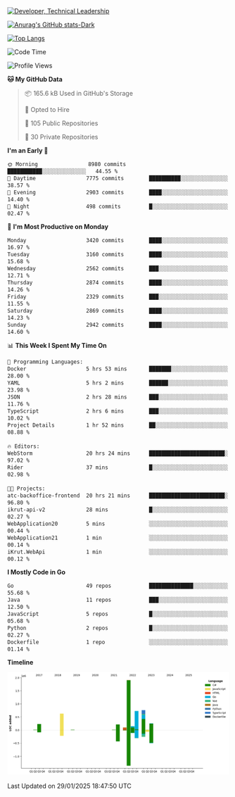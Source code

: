 <div>
  <a href="https://www.linkedin.com/in/arielpineiro/" target="_blank" rel="nofollow noopener noreferrer">
    <img src="https://img.shields.io/badge/-LinkedIn-%230077B5?style=for-the-badge&logo=linkedin&logoColor=white" alt="Developer, Technical Leadership" title="Ariel Piñeiro">
  </a>
</div>

[![Anurag's GitHub stats-Dark](https://github-readme-stats.vercel.app/api?username=arielsrv&show_icons=true&theme=dark#gh-dark-mode-only)](https://github.com/anuraghazra/github-readme-stats#gh-dark-mode-only)

[![Top Langs](https://github-readme-stats.vercel.app/api/top-langs/?username=arielsrv&layout=compact&langs_count=10&theme=dark#gh-dark-mode-only)](https://github.com/anuraghazra/github-readme-stats&theme=dark#gh-dark-mode-only)

<!--START_SECTION:waka-->
![Code Time](http://img.shields.io/badge/Code%20Time-1%2C129%20hrs%2057%20mins-blue)

![Profile Views](http://img.shields.io/badge/Profile%20Views-0-blue)

**🐱 My GitHub Data** 

> 📦 165.6 kB Used in GitHub's Storage 
 > 
> 💼 Opted to Hire
 > 
> 📜 105 Public Repositories 
 > 
> 🔑 30 Private Repositories 
 > 
**I'm an Early 🐤** 

```text
🌞 Morning                8980 commits        ███████████░░░░░░░░░░░░░░   44.55 % 
🌆 Daytime                7775 commits        ██████████░░░░░░░░░░░░░░░   38.57 % 
🌃 Evening                2903 commits        ████░░░░░░░░░░░░░░░░░░░░░   14.40 % 
🌙 Night                  498 commits         █░░░░░░░░░░░░░░░░░░░░░░░░   02.47 % 
```
📅 **I'm Most Productive on Monday** 

```text
Monday                   3420 commits        ████░░░░░░░░░░░░░░░░░░░░░   16.97 % 
Tuesday                  3160 commits        ████░░░░░░░░░░░░░░░░░░░░░   15.68 % 
Wednesday                2562 commits        ███░░░░░░░░░░░░░░░░░░░░░░   12.71 % 
Thursday                 2874 commits        ████░░░░░░░░░░░░░░░░░░░░░   14.26 % 
Friday                   2329 commits        ███░░░░░░░░░░░░░░░░░░░░░░   11.55 % 
Saturday                 2869 commits        ████░░░░░░░░░░░░░░░░░░░░░   14.23 % 
Sunday                   2942 commits        ████░░░░░░░░░░░░░░░░░░░░░   14.60 % 
```


📊 **This Week I Spent My Time On** 

```text
💬 Programming Languages: 
Docker                   5 hrs 53 mins       ███████░░░░░░░░░░░░░░░░░░   28.00 % 
YAML                     5 hrs 2 mins        ██████░░░░░░░░░░░░░░░░░░░   23.98 % 
JSON                     2 hrs 28 mins       ███░░░░░░░░░░░░░░░░░░░░░░   11.76 % 
TypeScript               2 hrs 6 mins        ███░░░░░░░░░░░░░░░░░░░░░░   10.02 % 
Project Details          1 hr 52 mins        ██░░░░░░░░░░░░░░░░░░░░░░░   08.88 % 

🔥 Editors: 
WebStorm                 20 hrs 24 mins      ████████████████████████░   97.02 % 
Rider                    37 mins             █░░░░░░░░░░░░░░░░░░░░░░░░   02.98 % 

🐱‍💻 Projects: 
atc-backoffice-frontend  20 hrs 21 mins      ████████████████████████░   96.80 % 
ikrut-api-v2             28 mins             █░░░░░░░░░░░░░░░░░░░░░░░░   02.27 % 
WebApplication20         5 mins              ░░░░░░░░░░░░░░░░░░░░░░░░░   00.44 % 
WebApplication21         1 min               ░░░░░░░░░░░░░░░░░░░░░░░░░   00.14 % 
iKrut.WebApi             1 min               ░░░░░░░░░░░░░░░░░░░░░░░░░   00.12 % 
```

**I Mostly Code in Go** 

```text
Go                       49 repos            ██████████████░░░░░░░░░░░   55.68 % 
Java                     11 repos            ███░░░░░░░░░░░░░░░░░░░░░░   12.50 % 
JavaScript               5 repos             █░░░░░░░░░░░░░░░░░░░░░░░░   05.68 % 
Python                   2 repos             █░░░░░░░░░░░░░░░░░░░░░░░░   02.27 % 
Dockerfile               1 repo              ░░░░░░░░░░░░░░░░░░░░░░░░░   01.14 % 
```



**Timeline**

![Lines of Code chart](https://raw.githubusercontent.com/arielsrv/arielsrv/main/assets/bar_graph.png)


 Last Updated on 29/01/2025 18:47:50 UTC
<!--END_SECTION:waka-->
